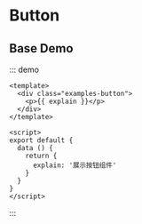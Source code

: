 # Button

## Base Demo
::: demo 
```
<template>
  <div class="examples-button">
    <p>{{ explain }}</p>
  </div>
</template>

<script>
export default {
  data () {
    return {
      explain: '展示按钮组件'
    }
  }
}
</script>
```
:::